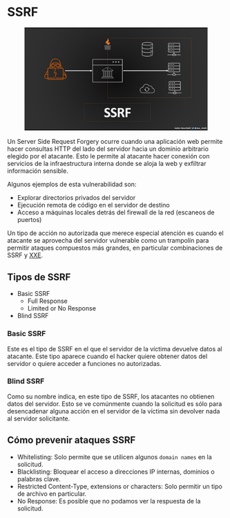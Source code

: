 # SSRF

<figure><img src="../../../.gitbook/assets/image (12).png" alt=""><figcaption></figcaption></figure>

Un Server Side Request Forgery ocurre cuando una aplicación web permite hacer consultas HTTP del lado del servidor hacia un dominio arbitrario elegido por el atacante. Esto le permite al atacante hacer conexión con servicios de la infraestructura interna donde se aloja la web y exfiltrar información sensible.

Algunos ejemplos de esta vulnerabilidad son:

* Explorar directorios privados del servidor
* Ejecución remota de código en el servidor de destino
* Acceso a máquinas locales detrás del firewall de la red (escaneos de puertos)

Un tipo de acción no autorizada que merece especial atención es cuando el atacante se aprovecha del servidor vulnerable como un trampolín para permitir ataques compuestos más grandes, en particular combinaciones de SSRF y [XXE](xxe.md).

## Tipos de SSRF

* Basic SSRF
  * Full Response
  * Limited or No Response&#x20;
* Blind SSRF

### Basic SSRF

Este es el tipo de SSRF en el que el servidor de la víctima devuelve datos al atacante. Este tipo aparece cuando el hacker quiere obtener datos del servidor o quiere acceder a funciones no autorizadas.

### Blind SSRF

Como su nombre indica, en este tipo de SSRF, los atacantes no obtienen datos del servidor. Esto se ve comúnmente cuando la solicitud es sólo para desencadenar alguna acción en el servidor de la víctima sin devolver nada al servidor solicitante.

## Cómo prevenir ataques SSRF

* Whitelisting: Solo permite que se utilicen algunos `domain names` en la solicitud.
* Blacklisting: Bloquear el acceso a direcciones IP internas, dominios o palabras clave.
* Restricted Content-Type, extensions or characters: Solo permitir un tipo de archivo en particular.
* No Response: Es posible que no podamos ver la respuesta de la solicitud.
